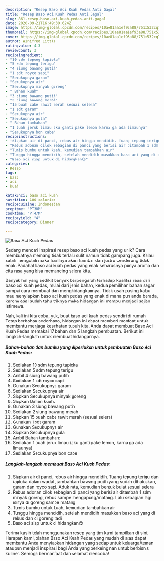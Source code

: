 ```yaml
---
description: "Resep Baso Aci Kuah Pedas Anti Gagal"
title: "Resep Baso Aci Kuah Pedas Anti Gagal"
slug: 861-resep-baso-aci-kuah-pedas-anti-gagal
date: 2020-09-21T16:49:30.624Z
image: https://img-global.cpcdn.com/recipes/10ae81aa1ef93a88/751x532cq70/baso-aci-kuah-pedas-foto-resep-utama.jpg
thumbnail: https://img-global.cpcdn.com/recipes/10ae81aa1ef93a88/751x532cq70/baso-aci-kuah-pedas-foto-resep-utama.jpg
cover: https://img-global.cpcdn.com/recipes/10ae81aa1ef93a88/751x532cq70/baso-aci-kuah-pedas-foto-resep-utama.jpg
author: Winifred Little
ratingvalue: 4.3
reviewcount: 3
recipeingredient:
- "10 sdm tepung tapioka"
- "5 sdm tepung terigu"
- "4 siung bawang putih"
- "1 sdt royco sapi"
- "Secukupnya garam"
- "Secukupnya air"
- "Secukupnya minyak goreng"
- " Bahan kuah"
- "3 siung bawang putih"
- "2 siung bawang merah"
- "15 buah cabe rawit merah sesuai selera"
- "1 sdt garam"
- "Secukupnya air"
- "Secukupnya gula"
- " Bahan tambahan"
- "1 buah jeruk limau aku ganti pake lemon karna ga ada limaunya"
- "Secukupnya bon cabe"
recipeinstructions:
- "Siapkan air di panci, rebus air hingga mendidih. Tuang tepung terigu dan tapioka dalam wadah,tambahkan bawang putih yang sudah dihaluskan, garam dan royco sapi. Aduk rata, kemudian bentuk bulat sesuai selera"
- "Rebus adonan cilok sebagian di panci yang berisi air ditambah 1 sdm minyak goreng, rebus sampe mengapung/matang. Lalu sebagian lagi isinya di goreng sampe matang"
- "Tumis bumbu untuk kuah, kemudian tambahkan air"
- "Tunggu hingga mendidih, setelah mendidih masukkan baso aci yang di rebus dan di goreng tadi"
- "Baso aci siap untuk di hidangkan😋"
categories:
- Resep
tags:
- baso
- aci
- kuah

katakunci: baso aci kuah 
nutrition: 100 calories
recipecuisine: Indonesian
preptime: "PT30M"
cooktime: "PT47M"
recipeyield: "4"
recipecategory: Dinner

---
```



![Baso Aci Kuah Pedas](https://img-global.cpcdn.com/recipes/10ae81aa1ef93a88/751x532cq70/baso-aci-kuah-pedas-foto-resep-utama.jpg)

Sedang mencari inspirasi resep baso aci kuah pedas yang unik? Cara membuatnya memang tidak terlalu sulit namun tidak gampang juga. Kalau salah mengolah maka hasilnya akan hambar dan justru cenderung tidak enak. Padahal baso aci kuah pedas yang enak seharusnya punya aroma dan cita rasa yang bisa memancing selera kita.



Banyak hal yang sedikit banyak berpengaruh terhadap kualitas rasa dari baso aci kuah pedas, mulai dari jenis bahan, kedua pemilihan bahan segar sampai cara membuat dan menghidangkannya. Tidak usah pusing kalau mau menyiapkan baso aci kuah pedas yang enak di mana pun anda berada, karena asal sudah tahu triknya maka hidangan ini mampu menjadi sajian istimewa.


Nah, kali ini kita coba, yuk, buat baso aci kuah pedas sendiri di rumah. Tetap berbahan sederhana, hidangan ini dapat memberi manfaat untuk membantu menjaga kesehatan tubuh kita. Anda dapat membuat Baso Aci Kuah Pedas memakai 17 bahan dan 5 langkah pembuatan. Berikut ini langkah-langkah untuk membuat hidangannya.

<!--inarticleads1-->

##### Bahan-bahan dan bumbu yang diperlukan untuk pembuatan Baso Aci Kuah Pedas:

1. Sediakan 10 sdm tepung tapioka
1. Sediakan 5 sdm tepung terigu
1. Ambil 4 siung bawang putih
1. Sediakan 1 sdt royco sapi
1. Gunakan Secukupnya garam
1. Sediakan Secukupnya air
1. Siapkan Secukupnya minyak goreng
1. Siapkan  Bahan kuah:
1. Gunakan 3 siung bawang putih
1. Sediakan 2 siung bawang merah
1. Siapkan 15 buah cabe rawit merah (sesuai selera)
1. Gunakan 1 sdt garam
1. Gunakan Secukupnya air
1. Siapkan Secukupnya gula
1. Ambil  Bahan tambahan:
1. Sediakan 1 buah jeruk limau (aku ganti pake lemon, karna ga ada limaunya)
1. Sediakan Secukupnya bon cabe




<!--inarticleads2-->

##### Langkah-langkah membuat Baso Aci Kuah Pedas:

1. Siapkan air di panci, rebus air hingga mendidih. Tuang tepung terigu dan tapioka dalam wadah,tambahkan bawang putih yang sudah dihaluskan, garam dan royco sapi. Aduk rata, kemudian bentuk bulat sesuai selera
1. Rebus adonan cilok sebagian di panci yang berisi air ditambah 1 sdm minyak goreng, rebus sampe mengapung/matang. Lalu sebagian lagi isinya di goreng sampe matang
1. Tumis bumbu untuk kuah, kemudian tambahkan air
1. Tunggu hingga mendidih, setelah mendidih masukkan baso aci yang di rebus dan di goreng tadi
1. Baso aci siap untuk di hidangkan😋




Terima kasih telah menggunakan resep yang tim kami tampilkan di sini. Harapan kami, olahan Baso Aci Kuah Pedas yang mudah di atas dapat membantu Anda menyiapkan hidangan yang sedap untuk keluarga/teman ataupun menjadi inspirasi bagi Anda yang berkeinginan untuk berbisnis kuliner. Semoga bermanfaat dan selamat mencoba!
